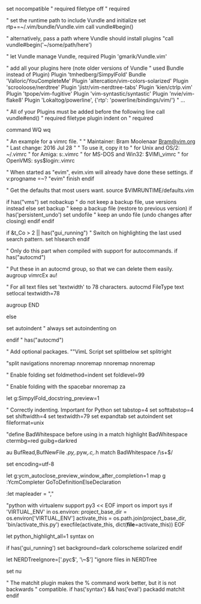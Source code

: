 set nocompatible              " required
filetype off                  " required

" set the runtime path to include Vundle and initialize
set rtp+=~/.vim/bundle/Vundle.vim
call vundle#begin()

" alternatively, pass a path where Vundle should install plugins
"call vundle#begin('~/some/path/here')

" let Vundle manage Vundle, required
Plugin 'gmarik/Vundle.vim'

" add all your plugins here (note older versions of Vundle
" used Bundle instead of Plugin)
Plugin 'tmhedberg/SimpylFold'
Bundle 'Valloric/YouCompleteMe'
Plugin 'altercation/vim-colors-solarized'
Plugin 'scrooloose/nerdtree'
Plugin 'jistr/vim-nerdtree-tabs'
Plugin 'kien/ctrlp.vim'
Plugin 'tpope/vim-fugitive'
Plugin 'vim-syntastic/syntastic'
Plugin 'nvie/vim-flake8'
Plugin 'Lokaltog/powerline', {'rtp': 'powerline/bindings/vim/'}
" ...

" All of your Plugins must be added before the following line
call vundle#end()            " required
filetype plugin indent on    " required

command WQ wq

" An example for a vimrc file.
"
" Maintainer:	Bram Moolenaar <Bram@vim.org>
" Last change:	2016 Jul 28
"
" To use it, copy it to
"     for Unix and OS/2:  ~/.vimrc
"	      for Amiga:  s:.vimrc
"  for MS-DOS and Win32:  $VIM\_vimrc
"	    for OpenVMS:  sys$login:.vimrc

" When started as "evim", evim.vim will already have done these settings.
if v:progname =~? "evim"
  finish
endif

" Get the defaults that most users want.
source $VIMRUNTIME/defaults.vim

if has("vms")
  set nobackup		" do not keep a backup file, use versions instead
else
  set backup		" keep a backup file (restore to previous version)
  if has('persistent_undo')
    set undofile	" keep an undo file (undo changes after closing)
  endif
endif

if &t_Co > 2 || has("gui_running")
  " Switch on highlighting the last used search pattern.
  set hlsearch
endif

" Only do this part when compiled with support for autocommands.
if has("autocmd")

  " Put these in an autocmd group, so that we can delete them easily.
  augroup vimrcEx
  au!

  " For all text files set 'textwidth' to 78 characters.
  autocmd FileType text setlocal textwidth=78

  augroup END

else

  set autoindent		" always set autoindenting on

endif " has("autocmd")

" Add optional packages.
""VimL Script
set splitbelow
set splitright

"split navigations
nnoremap <C-J> <C-W><C-J>
nnoremap <C-K> <C-W><C-K>
nnoremap <C-L> <C-W><C-L>
nnoremap <C-H> <C-W><C-H>

" Enable folding
set foldmethod=indent
set foldlevel=99

" Enable folding with the spacebar
nnoremap <space> za

let g:SimpylFold_docstring_preview=1

" Correctly indenting. Important for Python
set tabstop=4
set softtabstop=4
set shiftwidth=4
set textwidth=79
set expandtab
set autoindent
set fileformat=unix

"define BadWhitespace before using in a match
highlight BadWhitespace ctermbg=red guibg=darkred

au BufRead,BufNewFile *.py,*.pyw,*.c,*.h match BadWhitespace /\s\+$/

set encoding=utf-8

let g:ycm_autoclose_preview_window_after_completion=1
map <leader>g  :YcmCompleter GoToDefinitionElseDeclaration<CR>

:let mapleader = ","

"python with virtualenv support
py3 << EOF
import os
import sys
if 'VIRTUAL_ENV' in os.environ:
  project_base_dir = os.environ['VIRTUAL_ENV']
  activate_this = os.path.join(project_base_dir, 'bin/activate_this.py')
  execfile(activate_this, dict(__file__=activate_this))
EOF

let python_highlight_all=1
syntax on

if has('gui_running')
  set background=dark
  colorscheme solarized
endif

let NERDTreeIgnore=['\.pyc$', '\~$'] "ignore files in NERDTree

set nu

" The matchit plugin makes the % command work better, but it is not backwards
" compatible.
if has('syntax') && has('eval')
  packadd matchit
endif
